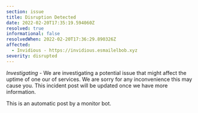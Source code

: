 ```yaml
---
section: issue
title: Disruption Detected
date: 2022-02-20T17:35:19.594060Z
resolved: true
informational: false
resolvedWhen: 2022-02-20T17:36:29.890326Z
affected:
  - Invidious - https://invidious.esmailelbob.xyz
severity: disrupted
---
```

*Investigating* - We are investigating a potential issue that might affect the uptime of one our of services. We are sorry for any inconvenience this may cause you. This incident post will be updated once we have more information.

This is an automatic post by a monitor bot.
        